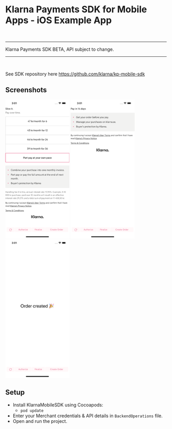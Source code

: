# Klarna Payments SDK for Mobile Apps - iOS Example App

<br/>

---
Klarna Payments SDK BETA, API subject to change.

---

<br/>


See SDK repository here https://github.com/klarna/kp-mobile-sdk


## Screenshots

<img src="Screenshots/ScreenShot1.png" width="200"/> <img src="Screenshots/ScreenShot2.png" width="200"/>  <img src="Screenshots/ScreenShot3.png" width="200"/>


## Setup

* Install KlarnaMobileSDK using Cocoapods: 
	* `pod update`
* Enter your Merchant credentials & API details in `BackendOperations` file.
* Open and run the project.